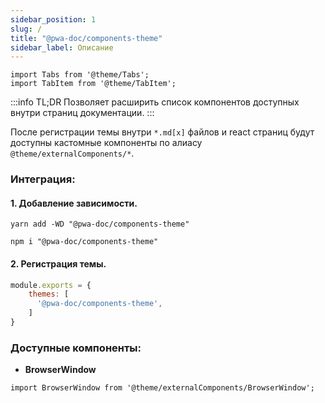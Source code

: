 ```yaml
---
sidebar_position: 1
slug: /
title: "@pwa-doc/components-theme"
sidebar_label: Описание
---
```


```mdx-code-block
import Tabs from '@theme/Tabs';
import TabItem from '@theme/TabItem';
```

:::info TL;DR
Позволяет расширить список компонентов доступных внутри страниц документации.
:::

После регистрации темы внутри `*.md[x]` файлов и react страниц будут доступны кастомные компоненты по алиасу `@theme/externalComponents/*`.

### Интеграция:

#### 1. Добавление зависимости.

<Tabs groupId="package-manager">
<TabItem value="yarn">

```shell
yarn add -WD "@pwa-doc/components-theme"
```
</TabItem>

<TabItem value="npm">

```shell
npm i "@pwa-doc/components-theme"
```
</TabItem>
</Tabs>

#### 2. Регистрация темы.
```javascript title="pwa-doc.config.js"
module.exports = {
    themes: [
      '@pwa-doc/components-theme',
    ]
}
```

### Доступные компоненты:
* **BrowserWindow**
```markdown
import BrowserWindow from '@theme/externalComponents/BrowserWindow';
```

